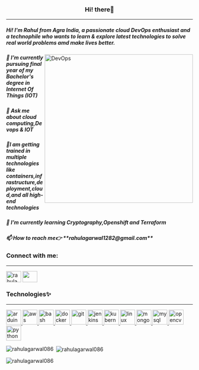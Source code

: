 <h3 align="center"> Hi! there👋</h3>
<hr>
<h5 align="left">Hi! I'm Rahul from Agra India, a passionate cloud DevOps enthusiast and a technophile who wants to learn & explore latest technologies to solve real world problems amd make lives better.</h5>
<img align="right" alt="DevOps" width ="400" src="https://liveimages.algoworks.com/new-algoworks/wp-content/uploads/2022/05/31103033/devOps-cloud-native.gif">

<h5>🔭 I’m currently pursuing final year of my Bachelor's degree in Internet Of Things (IOT)</h5>
<h5>💬 Ask me about cloud computing,Devops & IOT</h5>
<h5>🌱I am getting trained in multiple technologies like containers,infrastructure,deployment,cloud,and all high-end technologies</h5>
<h5>🌱 I’m currently learning Cryptography,Openshift and Terraform</h5>
<h5>📫 How to reach me👉 **rahulagarwal1282@gmail.com**</h5>

<h3 align="left">Connect with me:</h3>
<hr>
<p align="left">
<a href="https://twitter.com/rahulagarwal086" target="blank"><img align="center" src="https://img.icons8.com/color/2x/twitter--v2.png" alt="rahulagarwal086" height="30" width="40" /></a>
<a href="https://linkedin.com/in/rahul-agarwal086" target="blank"><img align="center" src="https://img.icons8.com/color/2x/linkedin-circled.png" height="30" width="40" /></a>
</p>

<h3 align="left">Technologies✨</h3><hr>
<p align="left"> <a href="https://www.arduino.cc/" target="_blank" rel="noreferrer"> <img src="https://cdn.worldvectorlogo.com/logos/arduino-1.svg" alt="arduino" width="40" height="40"/> </a> 
<a href="https://aws.amazon.com" target="_blank" rel="noreferrer"> <img src="https://img.icons8.com/color/2x/amazon-web-services.png" alt="aws" width="40" height="40"/> </a> <a href="https://www.gnu.org/software/bash/" target="_blank" rel="noreferrer"> <img src="https://www.vectorlogo.zone/logos/gnu_bash/gnu_bash-icon.svg" alt="bash" width="40" height="40"/> </a> 
<a href="https://www.docker.com/" target="_blank" rel="noreferrer"> <img src="https://img.icons8.com/color/2x/docker.png" alt="docker" width="40" height="40"/> </a> <a href="https://git-scm.com/" target="_blank" rel="noreferrer"> <img src="https://www.vectorlogo.zone/logos/git-scm/git-scm-icon.svg" alt="git" width="40" height="40"/> </a> 
<a href="https://www.jenkins.io" target="_blank" rel="noreferrer"> <img src="https://www.vectorlogo.zone/logos/jenkins/jenkins-icon.svg" alt="jenkins" width="40" height="40"/> </a> 
<a href="https://kubernetes.io" target="_blank" rel="noreferrer"> <img src="https://www.vectorlogo.zone/logos/kubernetes/kubernetes-icon.svg" alt="kubernetes" width="40" height="40"/> </a> 
<a href="https://www.linux.org/" target="_blank" rel="noreferrer"> <img src="https://upload.wikimedia.org/wikipedia/commons/thumb/3/35/Tux.svg/506px-Tux.svg.png?20220320193426" alt="linux" width="40" height="40"/> </a> 
<a href="https://www.mongodb.com/" target="_blank" rel="noreferrer"> <img src="https://www.vectorlogo.zone/logos/mongodb/mongodb-ar21.png" alt="mongodb" width="40" height="40"/> </a> 
<a href="https://www.mysql.com/" target="_blank" rel="noreferrer"> <img src="https://www.svgrepo.com/show/303251/mysql-logo.svg" alt="mysql" width="40" height="40"/> </a> 
<a href="https://opencv.org/" target="_blank" rel="noreferrer"> <img src="https://www.vectorlogo.zone/logos/opencv/opencv-icon.svg" alt="opencv" width="40" height="40"/> </a> 
<a href="https://www.python.org" target="_blank" rel="noreferrer"> <img src="https://upload.wikimedia.org/wikipedia/commons/thumb/c/c3/Python-logo-notext.svg/115px-Python-logo-notext.svg.png?20220821155029" alt="python" width="40" height="40"/> </a> </p>

<p><img align="left" src="https://github-readme-stats.vercel.app/api/top-langs?username=rahulagarwal086&show_icons=true&locale=en&layout=compact" alt="rahulagarwal086" /></p>

<p>&nbsp;<img align="center" src="https://github-readme-stats.vercel.app/api?username=rahulagarwal086&show_icons=true&locale=en" alt="rahulagarwal086" /></p>

<p><img align="center" src="https://github-readme-streak-stats.herokuapp.com/?user=rahulagarwal086&" alt="rahulagarwal086" /></p>
